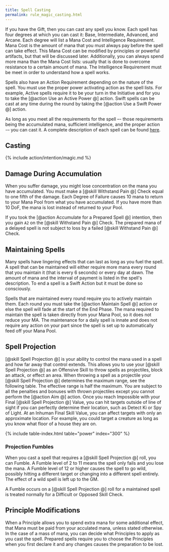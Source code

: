 ```yaml
---
title: Spell Casting
permalink: rule_magic_casting.html
---
```


If you have the Gift, then you can cast any spell you know. Each spell has four degrees at which you can cast it: Base, Intermediate, Advanced, and Arcane. Each degree will list a Mana Cost and Intelligence Requirement. Mana Cost is the amount of mana that you must always pay before the spell can take effect. This Mana Cost can be modified by principles or powerful artifacts, but that will be discussed later. Additionally, you can always spend more mana than the Mana Cost lists: usually that is done to overcome resistance to a certain amount of mana. The Intelligence Requirement must be meet in order to understand how a spell works.

Spells also have an Action Requirement depending on the nature of the spell. You must use the proper power activating action as the spell lists. For example, Active spells require it to be your turn in the Initiative and for you to take the [@action Use an Active Power @] action. Swift spells can be cast at any time during the round by taking the [@action Use a Swift Power @] action. 

As long as you meet all the requirements for the spell –- those requirements being the accumulated mana, sufficient intelligence, and the proper action -– you can cast it. A complete description of each spell can be found [here](ref_spell_intro.html).

## Casting

{% include action/intention/magic.md %}

## Damage During Accumulation
When you suffer damage, you might lose concentration on the mana you have accumulated. You must make a [@skill Withstand Pain @] Check equal to one fifth of the damage. Each Degree of Failure causes 10 mana to return to your Mana Pool from what you have accumulated. If you have more than 10 DoF, the mana is lost instead of returned to your Pool. 

If you took the [@action Accumulate for a Prepared Spell @] intention, then you gain `A2` on the [@skill Withstand Pain @] Check. The prepared mana of a delayed spell is not subject to loss by a failed [@skill Withstand Pain @] Check.

## Maintaining Spells
Many spells have lingering effects that can last as long as you fuel the spell. A spell that can be maintained will either require more mana every round that you maintain it (that is every 6 seconds) or every day at dawn. The amount of mana and the interval of payment is listed in the spell's description. To end a spell is a Swift Action but it must be done so consciously. 

Spells that are maintained every round require you to actively maintain them. Each round you must take the [@action Maintain Spell @] action or else the spell will fade at the start of the End Phase. The mana required to maintain the spell is taken directly from your Mana Pool, so it does not reduce your MA. The maintenance for a daily spell is innate and does not require any action on your part since the spell is set up to automatically feed off your Mana Pool.

## Spell Projection
[@skill Spell Projection @] is your ability to control the mana used in a spell and how far away that control extends. This allows you to use your [@skill Spell Projection @] as an Offensive Skill to throw spells as projectiles, block an attack, or effect an area. When throwing a spell as a projectile your [@skill Spell Projection @] determines the maximum range, see the following table. The effective range is half the maximum. You are subject to all the penalties and bonuses with thrown projectiles except you cannot perform the [@action Aim @] action. Once you reach Impossible with your Final [@skill Spell Projection @] Value, you can hit targets outside of line of sight if you can perfectly determine their location, such as Detect Ki or Spy of Light. At an Inhuman Final Skill Value, you can affect targets with only an approximate location. For example, you could target a creature as long as you know what floor of a house they are on.

{% include table-index.html table="power" index="300" %}

### Projection Fumbles
When you cast a spell that requires a [@skill Spell Projection @] roll, you can Fumble. A Fumble level of 2 to 11 means the spell only fails and you lose the mana. A Fumble level of 12 or higher causes the spell to go wild, possibly hitting a different target or changing into a different spell entirely. The effect of a wild spell is left up to the GM.

A Fumble occurs on a [@skill Spell Projection @] roll for a maintained spell is treated normally for a Difficult or Opposed Skill Check.

## Principle Modifications
When a Principle allows you to spend extra mana for some additional effect, that Mana must be paid from your acculated mana, unless stated otherwise. In the case of a mass of mana, you can decide what Principles to apply as you cast the spell. Prepared spells require you to choose the Principles when you first declare it and any changes causes the preparation to be lost.